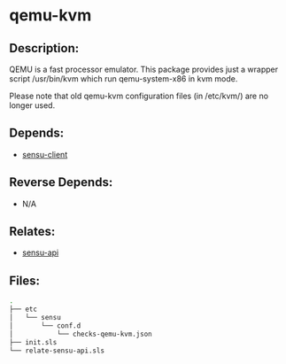 # qemu-kvm

## Description:

QEMU is a fast processor emulator.  This package provides just a wrapper script /usr/bin/kvm which run qemu-system-x86 in kvm mode.

Please note that old qemu-kvm configuration files (in /etc/kvm/) are no longer used.

## Depends:

  -  [sensu-client](/salt/sensu-client)

## Reverse Depends:

  -  N/A

## Relates:

  -  [sensu-api](/salt/sensu-api)

## Files:

```bash
.
├── etc
│   └── sensu
│       └── conf.d
│           └── checks-qemu-kvm.json
├── init.sls
└── relate-sensu-api.sls
```

